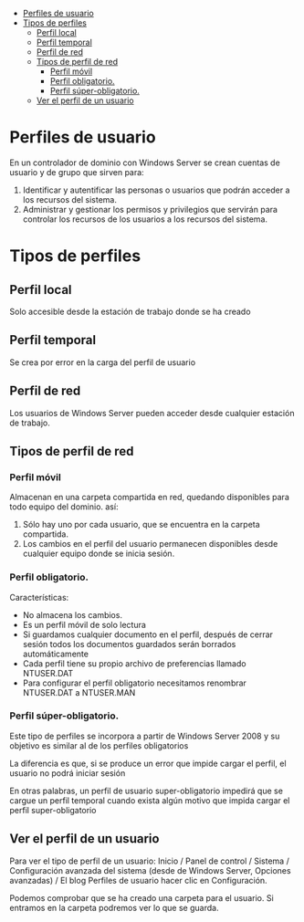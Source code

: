- [Perfiles de usuario](#perfiles-de-usuario)
- [Tipos de perfiles](#tipos-de-perfiles)
  - [Perfil local](#perfil-local)
  - [Perfil temporal](#perfil-temporal)
  - [Perfil de red](#perfil-de-red)
  - [Tipos de perfil de red](#tipos-de-perfil-de-red)
    - [Perfil móvil](#perfil-m%C3%B3vil)
    - [Perfil obligatorio.](#perfil-obligatorio)
    - [Perfil súper-obligatorio.](#perfil-s%C3%BAper-obligatorio)
  - [Ver el perfil de un usuario](#ver-el-perfil-de-un-usuario)

# Perfiles de usuario

En un controlador de dominio con Windows Server se crean cuentas de usuario y de grupo que sirven para:

1. Identificar y autentificar las personas o usuarios que podrán acceder a los recursos del sistema.
2. Administrar y gestionar los permisos y privilegios que servirán para controlar los recursos de los usuarios a los recursos del sistema.

# Tipos de perfiles

## Perfil local
Solo accesible desde la estación de trabajo donde se ha creado

## Perfil temporal
Se crea por error en la carga del perfil de usuario

## Perfil de red
Los usuarios de Windows Server pueden acceder desde cualquier estación de trabajo.

## Tipos de perfil de red
### Perfil móvil
Almacenan en una carpeta compartida en red, quedando disponibles para todo equipo del dominio. así:

1. Sólo hay uno por cada usuario, que se encuentra en la carpeta compartida.
2. Los cambios en el perfil del usuario permanecen disponibles desde cualquier equipo donde se inicia sesión.

### Perfil obligatorio. 

Características: 
* No almacena los cambios. 
* Es un perfil móvil de solo lectura
* Si guardamos cualquier documento en el perfil, después de cerrar sesión todos los documentos guardados serán borrados automáticamente
* Cada perfil tiene su propio archivo de preferencias llamado NTUSER.DAT
* Para configurar el perfil obligatorio necesitamos renombrar NTUSER.DAT a NTUSER.MAN

### Perfil súper-obligatorio.

Este tipo de perfiles se incorpora a partir de Windows Server 2008 y su objetivo es similar al de los perfiles obligatorios

La diferencia es que, si se produce un error que impide cargar el perfil, el usuario no podrá iniciar sesión

En otras palabras, un perfil de usuario super-obligatorio impedirá que se cargue un perfil temporal cuando exista algún motivo que impida cargar el perfil super-obligatorio

## Ver el perfil de un usuario

Para ver el tipo de perfil de un usuario:
Inicio / Panel de control / Sistema / Configuración avanzada del sistema (desde de Windows Server, Opciones avanzadas) 
/ El blog Perfiles de usuario hacer clic en Configuración.

Podemos comprobar que se ha creado una carpeta para el usuario. Si entramos en la carpeta podremos ver lo que se guarda.
